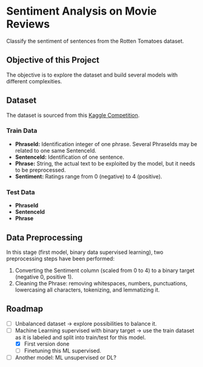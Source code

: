 # Sentiment Analysis on Movie Reviews
Classify the sentiment of sentences from the Rotten Tomatoes dataset.

## Objective of this Project
The objective is to explore the dataset and build several models with different complexities.

## Dataset
The dataset is sourced from this [Kaggle Competition](https://www.kaggle.com/competitions/sentiment-analysis-on-movie-reviews/overview).

### Train Data
- **PhraseId:** Identification integer of one phrase. Several PhraseIds may be related to one same SentenceId.
- **SentenceId:** Identification of one sentence.
- **Phrase:** String, the actual text to be exploited by the model, but it needs to be preprocessed.
- **Sentiment:** Ratings range from 0 (negative) to 4 (positive).

### Test Data
- **PhraseId**
- **SentenceId**
- **Phrase**

## Data Preprocessing

In this stage (first model, binary data supervised learning), two preprocessing steps have been performed:
1. Converting the Sentiment column (scaled from 0 to 4) to a binary target (negative 0, positive 1).
2. Cleaning the Phrase: removing whitespaces, numbers, punctuations, lowercasing all characters, tokenizing, and lemmatizing it.

## Roadmap
- [ ] Unbalanced dataset -> explore possibilities to balance it.
- [ ] Machine Learning supervised with binary target -> use the train dataset as it is labeled and split into train/test for this model.
  - [X] First version done
  - [ ] Finetuning this ML supervised.
- [ ] Another model: ML unsupervised or DL?
